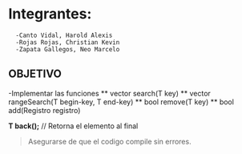# Integrantes:
      -Canto Vidal, Harold Alexis
      -Rojas Rojas, Christian Kevin
      -Zapata Gallegos, Neo Marcelo

## OBJETIVO
-Implementar las funciones 
** vector<Registro> search(T key)
** vector<Registro> rangeSearch(T begin-key, T end-key) 
** bool remove(T key) 
** bool add(Registro registro)



**T back();** // Retorna el elemento al final


> Asegurarse de que el codigo compile sin errores.

> 


